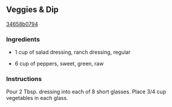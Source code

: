 ## Veggies & Dip

[34658b0794](http://www.kraftrecipes.com/recipes/veggies-dip-90061.aspx)

### Ingredients

 - 1 cup of salad dressing, ranch dressing, regular

 - 6 cup of peppers, sweet, green, raw

### Instructions

Pour 2 Tbsp. dressing into each of 8 short glasses. Place 3/4 cup vegetables in each glass.